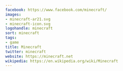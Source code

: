 ```yaml
---
facebook: https://www.facebook.com/minecraft/
images:
- minecraft-ar21.svg
- minecraft-icon.svg
logohandle: minecraft
sort: minecraft
tags:
- game
title: Minecraft
twitter: minecraft
website: https://minecraft.net
wikipedia: https://en.wikipedia.org/wiki/Minecraft
---
```

